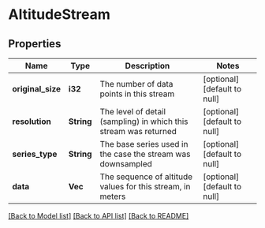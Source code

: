 # AltitudeStream

## Properties
Name | Type | Description | Notes
------------ | ------------- | ------------- | -------------
**original_size** | **i32** | The number of data points in this stream | [optional] [default to null]
**resolution** | **String** | The level of detail (sampling) in which this stream was returned | [optional] [default to null]
**series_type** | **String** | The base series used in the case the stream was downsampled | [optional] [default to null]
**data** | **Vec<f32>** | The sequence of altitude values for this stream, in meters | [optional] [default to null]

[[Back to Model list]](../README.md#documentation-for-models) [[Back to API list]](../README.md#documentation-for-api-endpoints) [[Back to README]](../README.md)


